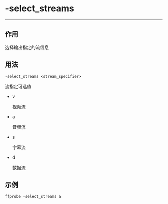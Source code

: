 # -select_streams

---

## 作用

选择输出指定的流信息

## 用法

```shell
-select_streams <stream_specifier>
```

流指定可选值
- v

    视频流

- a

    音频流

- s

    字幕流

- d

    数据流

## 示例

```shell
ffprobe -select_streams a
```
